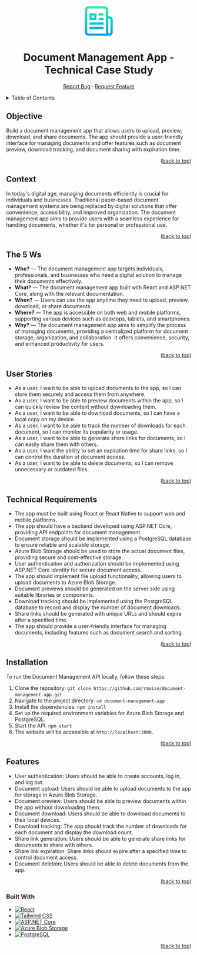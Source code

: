 <a name="readme-top"></a>

<!-- PROJECT LOGO -->
<br />
<div align="center">
  <a href="https://github.com/rmoise/document-management-app">
    <img src="img/logo-readme.png" alt="Logo" width="80" height="80">
  </a>

  <h1 align="center">Document Management App - Technical Case Study</h1>

  <p align="center">
    <a href="https://github.com/rmoise/document-management-app/issues">Report Bug</a>
    ·
    <a href="https://github.com/rmoise/document-management-app/issues">Request Feature</a>
  </p>
</div>

<!-- TABLE OF CONTENTS -->
<details>
  <summary>Table of Contents</summary>
  <ol>
    <li>
      <a href="#objective">Objective</a>
    </li>
    <li><a href="#context">Context</a></li>
    <li>
      <a href="#the-5-ws">The 5 Ws</a>
    </li>
    <li><a href="#user-stories">User Stories</a></li>
    <li><a href="#technical-requirements">Technical Requirements</a></li>
    <li><a href="#installation">Installation</a></li>
    <li><a href="#features">Features</a></li>
    <li><a href="#built-with">Built With</a></li>
  </ol>
</details>

## Objective

Build a document management app that allows users to upload, preview, download, and share documents. The app should provide a user-friendly interface for managing documents and offer features such as document preview, download tracking, and document sharing with expiration time.

<p align="right">(<a href="#readme-top">back to top</a>)</p>

## Context

In today's digital age, managing documents efficiently is crucial for individuals and businesses. Traditional paper-based document management systems are being replaced by digital solutions that offer convenience, accessibility, and improved organization. The document management app aims to provide users with a seamless experience for handling documents, whether it's for personal or professional use.

<p align="right">(<a href="#readme-top">back to top</a>)</p>

## The 5 Ws

- **Who?** — The document management app targets individuals, professionals, and businesses who need a digital solution to manage their documents effectively.
- **What?** — The document management app built with React and ASP.NET Core, along with the relevant documentation.
- **When?** — Users can use the app anytime they need to upload, preview, download, or share documents.
- **Where?** — The app is accessible on both web and mobile platforms, supporting various devices such as desktops, tablets, and smartphones.
- **Why?** — The document management app aims to simplify the process of managing documents, providing a centralized platform for document storage, organization, and collaboration. It offers convenience, security, and enhanced productivity for users.

<p align="right">(<a href="#readme-top">back to top</a>)</p>

## User Stories

- As a user, I want to be able to upload documents to the app, so I can store them securely and access them from anywhere.
- As a user, I want to be able to preview documents within the app, so I can quickly review the content without downloading them.
- As a user, I want to be able to download documents, so I can have a local copy on my device.
- As a user, I want to be able to track the number of downloads for each document, so I can monitor its popularity or usage.
- As a user, I want to be able to generate share links for documents, so I can easily share them with others.
- As a user, I want the ability to set an expiration time for share links, so I can control the duration of document access.
- As a user, I want to be able to delete documents, so I can remove unnecessary or outdated files.

<p align="right">(<a href="#readme-top">back to top</a>)</p>

## Technical Requirements

- The app must be built using React or React Native to support web and mobile platforms.
- The app should have a backend developed using ASP.NET Core, providing API endpoints for document management.
- Document storage should be implemented using a PostgreSQL database to ensure reliable and scalable storage.
- Azure Blob Storage should be used to store the actual document files, providing secure and cost-effective storage.
- User authentication and authorization should be implemented using ASP.NET Core Identity for secure document access.
- The app should implement file upload functionality, allowing users to upload documents to Azure Blob Storage.
- Document previews should be generated on the server side using suitable libraries or components.
- Download tracking should be implemented using the PostgreSQL database to record and display the number of document downloads.
- Share links should be generated with unique URLs and should expire after a specified time.
- The app should provide a user-friendly interface for managing documents, including features such as document search and sorting.

<p align="right">(<a href="#readme-top">back to top</a>)</p>

## Installation

To run the Document Management API locally, follow these steps:

1. Clone the repository: `git clone https://github.com/rmoise/document-management-app.git`
2. Navigate to the project directory: `cd document-management-app`
3. Install the dependencies: `npm install`
4. Set up the required environment variables for Azure Blob Storage and PostgreSQL.
5. Start the API: `npm start`
6. The website will be accessible at `http://localhost:3000`.

<p align="right">(<a href="#readme-top">back to top</a>)</p>

## Features

- User authentication: Users should be able to create accounts, log in, and log out.
- Document upload: Users should be able to upload documents to the app for storage in Azure Blob Storage.
- Document preview: Users should be able to preview documents within the app without downloading them.
- Document download: Users should be able to download documents to their local devices.
- Download tracking: The app should track the number of downloads for each document and display the download count.
- Share link generation: Users should be able to generate share links for documents to share with others.
- Share link expiration: Share links should expire after a specified time to control document access.
- Document deletion: Users should be able to delete documents from the app.

<p align="right">(<a href="#readme-top">back to top</a>)</p>

### Built With

<!-- prettier-ignore -->
* [![React](https://img.shields.io/badge/React-61DAFB?style=for-the-badge&logo=react&logoColor=black)](https://reactjs.org/)
* [![Tailwind CSS](https://img.shields.io/badge/Tailwind%20CSS-38B2AC?style=for-the-badge&logo=tailwind-css&logoColor=white)](https://tailwindcss.com/)
* [![ASP.NET Core](https://img.shields.io/badge/ASP.NET%20Core-512BD4?style=for-the-badge&logo=.net&logoColor=white)](https://dotnet.microsoft.com/)
* [![Azure Blob Storage](https://img.shields.io/badge/Azure%20Blob%20Storage-0078D4?style=for-the-badge&logo=microsoft-azure&logoColor=white)](https://azure.microsoft.com/services/storage/blobs/)
* [![PostgreSQL](https://img.shields.io/badge/PostgreSQL-336791?style=for-the-badge&logo=postgresql&logoColor=white)](https://www.postgresql.org/)

<p align="right">(<a href="#readme-top">back to top</a>)</p>